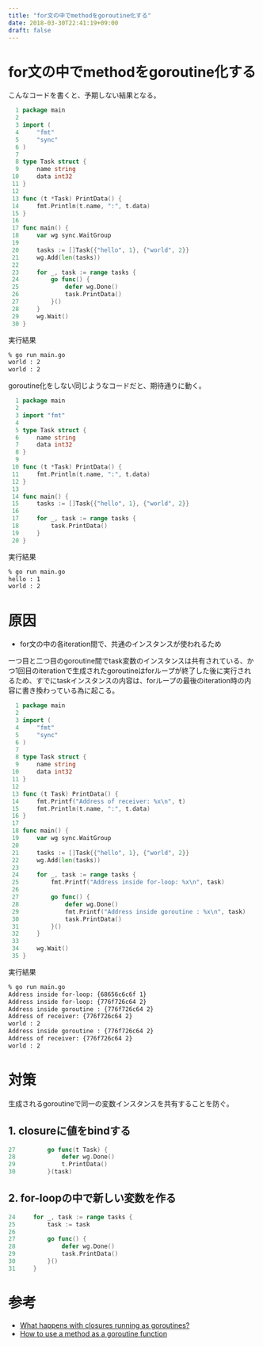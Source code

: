 ```yaml
---
title: "for文の中でmethodをgoroutine化する"
date: 2018-03-30T22:41:19+09:00
draft: false
---
```


# for文の中でmethodをgoroutine化する

こんなコードを書くと、予期しない結果となる。

<!--more-->

```go
  1 package main
  2
  3 import (
  4     "fmt"
  5     "sync"
  6 )
  7
  8 type Task struct {
  9     name string
 10     data int32
 11 }
 12
 13 func (t *Task) PrintData() {
 14     fmt.Println(t.name, ":", t.data)
 15 }
 16
 17 func main() {
 18     var wg sync.WaitGroup
 19
 20     tasks := []Task{{"hello", 1}, {"world", 2}}
 21     wg.Add(len(tasks))
 22
 23     for _, task := range tasks {
 24         go func() {
 25             defer wg.Done()
 26             task.PrintData()
 27         }()
 28     }
 29     wg.Wait()
 30 }
```

実行結果
```sh
% go run main.go
world : 2
world : 2
```


goroutine化をしない同じようなコードだと、期待通りに動く。
```go
  1 package main
  2
  3 import "fmt"
  4
  5 type Task struct {
  6     name string
  7     data int32
  8 }
  9
 10 func (t *Task) PrintData() {
 11     fmt.Println(t.name, ":", t.data)
 12 }
 13
 14 func main() {
 15     tasks := []Task{{"hello", 1}, {"world", 2}}
 16
 17     for _, task := range tasks {
 18         task.PrintData()
 19     }
 20 }
```

実行結果
```sh
% go run main.go
hello : 1
world : 2
```

# 原因
- for文の中の各iteration間で、共通のインスタンスが使われるため

一つ目と二つ目のgoroutine間でtask変数のインスタンスは共有されている、かつ1回目のiterationで生成されたgoroutineはforループが終了した後に実行されるため、すでにtaskインスタンスの内容は、forループの最後のiteration時の内容に書き換わっている為に起こる。  

```go
  1 package main
  2
  3 import (
  4     "fmt"
  5     "sync"
  6 )
  7
  8 type Task struct {
  9     name string
 10     data int32
 11 }
 12
 13 func (t Task) PrintData() {
 14     fmt.Printf("Address of receiver: %x\n", t)
 15     fmt.Println(t.name, ":", t.data)
 16 }
 17
 18 func main() {
 19     var wg sync.WaitGroup
 20
 21     tasks := []Task{{"hello", 1}, {"world", 2}}
 22     wg.Add(len(tasks))
 23
 24     for _, task := range tasks {
 25         fmt.Printf("Address inside for-loop: %x\n", task)
 26
 27         go func() {
 28             defer wg.Done()
 29             fmt.Printf("Address inside goroutine : %x\n", task)
 30             task.PrintData()
 31         }()
 32     }
 33
 34     wg.Wait()
 35 }
 ```

実行結果
```sh
% go run main.go
Address inside for-loop: {68656c6c6f 1}
Address inside for-loop: {776f726c64 2}
Address inside goroutine : {776f726c64 2}
Address of receiver: {776f726c64 2}
world : 2
Address inside goroutine : {776f726c64 2}
Address of receiver: {776f726c64 2}
world : 2
```

# 対策
生成されるgoroutineで同一の変数インスタンスを共有することを防ぐ。

## 1. closureに値をbindする
```go
27         go func(t Task) {
28             defer wg.Done()
29             t.PrintData()
30         }(task)
```

## 2. for-loopの中で新しい変数を作る
```go
24     for _, task := range tasks {
25         task := task
26
27         go func() {
28             defer wg.Done()
29             task.PrintData()
30         }()
31     }
```

# 参考
- [What happens with closures running as goroutines?](https://golang.org/doc/faq#closures_and_goroutines)
- [How to use a method as a goroutine function](https://stackoverflow.com/questions/36121984/how-to-use-a-method-as-a-goroutine-function)
